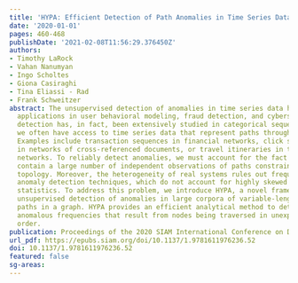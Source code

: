 ```yaml
---
title: 'HYPA: Efficient Detection of Path Anomalies in Time Series Data on Networks'
date: '2020-01-01'
pages: 460-468
publishDate: '2021-02-08T11:56:29.376450Z'
authors:
- Timothy LaRock
- Vahan Nanumyan
- Ingo Scholtes
- Giona Casiraghi
- Tina Eliassi - Rad
- Frank Schweitzer
abstract: The unsupervised detection of anomalies in time series data has important
  applications in user behavioral modeling, fraud detection, and cybersecurity. Anomaly
  detection has, in fact, been extensively studied in categorical sequences. However,
  we often have access to time series data that represent paths through networks.
  Examples include transaction sequences in financial networks, click streams of users
  in networks of cross-referenced documents, or travel itineraries in transportation
  networks. To reliably detect anomalies, we must account for the fact that such data
  contain a large number of independent observations of paths constrained by a graph
  topology. Moreover, the heterogeneity of real systems rules out frequency-based
  anomaly detection techniques, which do not account for highly skewed edge and degree
  statistics. To address this problem, we introduce HYPA, a novel framework for the
  unsupervised detection of anomalies in large corpora of variable-length temporal
  paths in a graph. HYPA provides an efficient analytical method to detect paths with
  anomalous frequencies that result from nodes being traversed in unexpected chronological
  order.
publication: Proceedings of the 2020 SIAM International Conference on Data Mining
url_pdf: https://epubs.siam.org/doi/10.1137/1.9781611976236.52
doi: 10.1137/1.9781611976236.52
featured: false
sg-areas:
---
```

